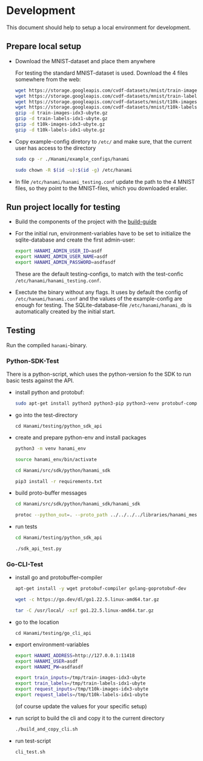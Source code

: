 # Development

This document should help to setup a local environment for development.

## Prepare local setup

-   Download the MNIST-dataset and place them anywhere

    For testing the standard MNIST-dataset is used. Download the 4 files somewhere from the web:

    ```bash
    wget https://storage.googleapis.com/cvdf-datasets/mnist/train-images-idx3-ubyte.gz
    wget https://storage.googleapis.com/cvdf-datasets/mnist/train-labels-idx1-ubyte.gz
    wget https://storage.googleapis.com/cvdf-datasets/mnist/t10k-images-idx3-ubyte.gz
    wget https://storage.googleapis.com/cvdf-datasets/mnist/t10k-labels-idx1-ubyte.gz
    gzip -d train-images-idx3-ubyte.gz
    gzip -d train-labels-idx1-ubyte.gz
    gzip -d t10k-images-idx3-ubyte.gz
    gzip -d t10k-labels-idx1-ubyte.gz
    ```

-   Copy example-config diretory to `/etc/` and make sure, that the current user has access to the
    directory

    ```bash
    sudo cp -r ./Hanami/example_configs/hanami

    sudo chown -R $(id -u):$(id -g) /etc/hanami
    ```

-   In file `/etc/hanami/hanami_testing.conf` update the path to the 4 MNIST files, so they point to
    the MNIST-files, which you downloaded eralier.

## Run project locally for testing

-   Build the components of the project with the [build-guide](/repo/build_guide/)

-   For the initial run, environment-variables have to be set to initialize the sqlite-database and
    create the first admin-user:

    ```bash
    export HANAMI_ADMIN_USER_ID=asdf
    export HANAMI_ADMIN_USER_NAME=asdf
    export HANAMI_ADMIN_PASSWORD=asdfasdf
    ```

    These are the default testing-configs, to match with the test-confic
    `/etc/hanami/hanami_testing.conf`.

-   Exectute the binary without any flags. It uses by default the config of
    `/etc/hanami/hanami.conf` and the values of the example-config are enough for testing. The
    SQLite-database-file `/etc/hanami/hanami_db` is automatically created by the initial start.

## Testing

Run the compiled `hanami`-binary.

### Python-SDK-Test

There is a python-script, which uses the python-version fo the SDK to run basic tests against the
API.

-   install python and protobuf:

    ```bash
    sudo apt-get install python3 python3-pip python3-venv protobuf-compiler
    ```

-   go into the test-directory

    `cd Hanami/testing/python_sdk_api`

-   create and prepare python-env and install packages

    ```bash
    python3 -m venv hanami_env

    source hanami_env/bin/activate

    cd Hanami/src/sdk/python/hanami_sdk

    pip3 install -r requirements.txt
    ```

-   build proto-buffer messages

    ```bash
    cd Hanami/src/sdk/python/hanami_sdk/hanami_sdk

    protoc --python_out=. --proto_path ../../../../libraries/hanami_messages/protobuffers  hanami_messages.proto3
    ```

-   run tests

    ```bash
    cd Hanami/testing/python_sdk_api

    ./sdk_api_test.py
    ```

### Go-CLI-Test

-   install go and protobuffer-compiler

    ```bash
    apt-get install -y wget protobuf-compiler golang-goprotobuf-dev

    wget -c https://go.dev/dl/go1.22.5.linux-amd64.tar.gz

    tar -C /usr/local/ -xzf go1.22.5.linux-amd64.tar.gz
    ```

-   go to the location

    ```
    cd Hanami/testing/go_cli_api
    ```

-   export environment-variables

    ```bash
    export HANAMI_ADDRESS=http://127.0.0.1:11418
    export HANAMI_USER=asdf
    export HANAMI_PW=asdfasdf

    export train_inputs=/tmp/train-images-idx3-ubyte
    export train_labels=/tmp/train-labels-idx1-ubyte
    export request_inputs=/tmp/t10k-images-idx3-ubyte
    export request_labels=/tmp/t10k-labels-idx1-ubyte
    ```

    (of course update the values for your specific setup)

-   run script to build the cli and copy it to the current directory

    ```bash
    ./build_and_copy_cli.sh
    ```

-   run test-script

    ```bash
    cli_test.sh
    ```
